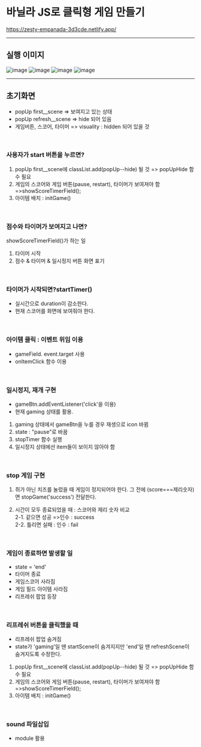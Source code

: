 # 바닐라 JS로 클릭형 게임 만들기

https://zesty-empanada-3d3cde.netlify.app/
<hr>

## 실행 이미지
![image](https://github.com/Jannyoon/CatchTheJerry/assets/149743716/2686f7ad-4557-48fd-bfbd-4cda32204e1e)
![image](https://github.com/Jannyoon/CatchTheJerry/assets/149743716/1dcc8df5-73ed-4fe2-9cb0-6265d3b04ebc)
![image](https://github.com/Jannyoon/CatchTheJerry/assets/149743716/3f189ff8-bfb9-4967-96dd-cc7da6b57d24)
![image](https://github.com/Jannyoon/CatchTheJerry/assets/149743716/8023c36e-aa90-4cab-8d32-cafcc2c2e52f)


<hr>

## 초기화면 
- popUp first__scene => 보여지고 있는 상태
- popUp refresh__scene => hide 되어 있음
- 게임버튼, 스코어, 타이머 => visuality : hidden 되어 있을 것
<br>

### 사용자가 start 버튼을 누르면?
1. popUp first__scene에 classList.add(popUp--hide) 될 것 => popUpHide 함수 필요
2. 게임의 스코어와 게임 버튼(pause, restart), 타이머가 보여져야 함 =>showScoreTimerField();
3. 아이템 배치 : initGame()
<br>

### 점수와 타이머가 보여지고 나면? 
showScoreTimerField()가 하는 일
1. 타이머 시작
2. 점수 & 타이머 & 일시정지 버튼 화면 표기
<br>


### 타이머가 시작되면?startTimer()
- 실시간으로 duration이 감소한다.
- 현재 스코어를 화면에 보여줘야 한다.
<br>


### 아이템 클릭 : 이벤트 위임 이용
- gameField. event.target 사용
- onItemClick 함수 이용
<br>


### 일시정지, 재개 구현
- gameBtn.addEventListener('click'을 이용)
- 현재 gaming 상태를 활용.

1. gaming 상태에서 gameBtn을 누를 경우 재생으로 icon 바뀜
2. state : "pause"로 바꿈
3. stopTimer 함수 실행
4. 일시정지 상태에선 item들이 보이지 않아야 함
<br>


### stop 게임 구현
1. 쥐가 아닌 치즈를 눌렀을 때 게임이 정지되어야 한다.
그 전에 (score===제리숫자)면 stopGame('success') 전달한다.

2. 시간이 모두 종료되었을 때 : 스코어와 제리 숫자 비교<br>
2-1. 같으면 성공 =>인수 : success<br>
2-2. 틀리면 실패 : 인수 : fail<br>
<br>

### 게임이 종료하면 발생할 일
- state = 'end'
- 타이머 종료
- 게임스코어 사라짐
- 게임 필드 아이템 사라짐
- 리프레쉬 팝업 등장
<br>


### 리프레쉬 버튼을 클릭했을 때
- 리프레쉬 팝업 숨겨짐 
- state가 'gaming'일 땐 startScene이 숨겨지지만 'end'일 땐 refreshScene이 숨겨지도록 수정한다.
1. popUp first__scene에 classList.add(popUp--hide) 될 것 => popUpHide 함수 필요
2. 게임의 스코어와 게임 버튼(pause, restart), 타이머가 보여져야 함 =>showScoreTimerField();
3. 아이템 배치 : initGame()
<br>

### sound 파일삽입
- module 활용
